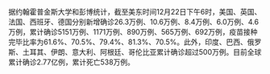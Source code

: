据约翰霍普金斯大学和彭博统计，截至美东时间12月22日下午6时，美国、英国、法国、西班牙、德国分别新增确诊26.3万例、10.6万例、8.4万例、6.0万例、4.6万例，累计确诊5151万例、1171万例、890万例、565万例、692万例，疫苗接种完毕比率为61.6%、70.5%、79.4%、81.3%、70.5%。此外，印度、巴西、俄罗斯、土耳其、伊朗、意大利、阿根廷、哥伦比亚累计确诊超过500万例。目前全球累计确诊2.77亿例，累计死亡538万例。